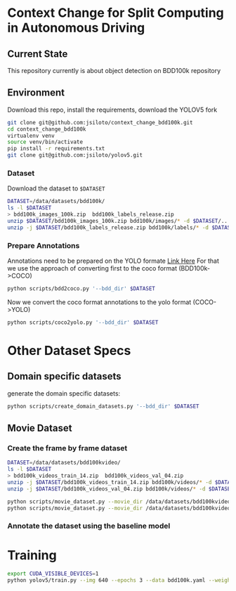 # Context Change for Split Computing in Autonomous Driving

## Current State
This repository currently is about object detection on BDD100k repository

## Environment

Download this repo, install the requirements, download the YOLOV5 fork
```bash
git clone git@github.com:jsiloto/context_change_bdd100k.git
cd context_change_bdd100k
virtualenv venv
source venv/bin/activate
pip install -r requirements.txt
git clone git@github.com:jsiloto/yolov5.git
```

### Dataset
Download the dataset to `$DATASET`

```bash
DATASET=/data/datasets/bdd100k/
ls -l $DATASET
> bdd100k_images_100k.zip  bdd100k_labels_release.zip 
unzip $DATASET/bdd100k_images_100k.zip bdd100k/images/* -d $DATASET/..
unzip -j $DATASET/bdd100k_labels_release.zip bdd100k/labels/* -d $DATASET/labels_bdd100k
```

### Prepare Annotations
Annotations need to be prepared on the YOLO formate [Link Here]()
For that we use the approach of converting first to the coco format (BDD100k->COCO)
```bash
python scripts/bdd2coco.py '--bdd_dir' $DATASET
```
Now we convert the coco format annotations to the yolo format (COCO->YOLO)
```bash
python scripts/coco2yolo.py '--bdd_dir' $DATASET
```

# Other Dataset Specs

## Domain specific datasets
generate the domain specific datasets:
```bash
python scripts/create_domain_datasets.py '--bdd_dir' $DATASET
```

## Movie Dataset

### Create the frame by frame dataset
```bash
DATASET=/data/datasets/bdd100kvideo/
ls -l $DATASET
> bdd100k_videos_train_14.zip  bdd100k_videos_val_04.zip
unzip -j $DATASET/bdd100k_videos_train_14.zip bdd100k/videos/* -d $DATASET/video/train
unzip -j $DATASET/bdd100k_videos_val_04.zip bdd100k/videos/* -d $DATASET/video/val
```
```bash
python scripts/movie_dataset.py --movie_dir /data/datasets/bdd100kvideo/ --num_clips 25 --split train
python scripts/movie_dataset.py --movie_dir /data/datasets/bdd100kvideo/ --num_clips 25 --split val
```

### Annotate the dataset using the baseline model


# Training

```bash
export CUDA_VISIBLE_DEVICES=1
python yolov5/train.py --img 640 --epochs 3 --data bdd100k.yaml --weights yolov5s.pt
```